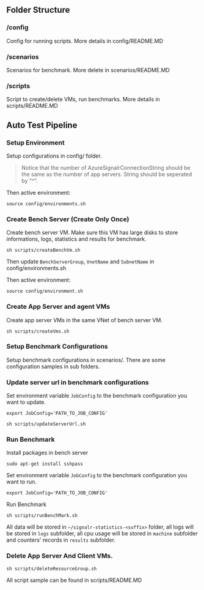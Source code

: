 ## Folder Structure

### /config
Config for running scripts. More details in config/README.MD

### /scenarios
Scenarios for benchmark. More delete in scenarios/README.MD

### /scripts
Script to create/delete VMs, run benchmarks. More details in scripts/README.MD



## Auto Test Pipeline

### Setup Environment
Setup configurations in config/ folder.

> Notice that the number of AzureSignalrConnectionString should be the same as the number of app servers. String should be seperated by "^".

Then active environment:

`source config/environments.sh`

### Create Bench Server (Create Only Once)
Create bench server VM. Make sure this VM has large disks to store informations, logs, statistics and results for benchmark.

`sh scripts/createBenchVm.sh`

Then update `BenchServerGroup`, `VnetName` and `SubnetName` in config/environments.sh

Then active environment:

`source config/environment.sh`

### Create App Server and agent VMs
Create app server VMs in the same VNet of bench server VM.

`sh scripts/createVms.sh`

### Setup Benchmark Configurations
Setup benchmark configurations in scenarios/. There are some configuration samples in sub folders.

### Update server url in benchmark configurations
Set environment variable `JobConfig` to the benchmark configuration you want to update.

`export JobConfig='PATH_TO_JOB_CONFIG'`

`sh scripts/updateServerUrl.sh`

### Run Benchmark

Install packages in bench server

`sudo apt-get install sshpass`

Set environment variable `JobConfig` to the benchmark configuration you want to run.

`export JobConfig='PATH_TO_JOB_CONFIG'`

Run Benchmark

`sh scripts/runBenchMark.sh`

All data will be stored in `~/signalr-statistics-<suffix>` folder, all logs will be stored in `logs` subfolder, all cpu usage will be stored in `machine` subfolder and counters' records in `results` subfolder.

### Delete App Server And Client VMs.

`sh scripts/deleteResourceGroup.sh`

All script sample can be found in scripts/README.MD



